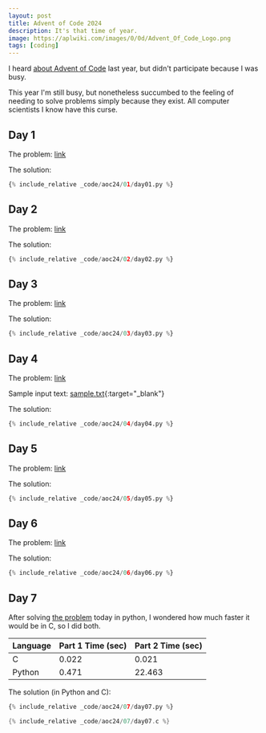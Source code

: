 ```yaml
---
layout: post
title: Advent of Code 2024
description: It's that time of year.
image: https://aplwiki.com/images/0/0d/Advent_Of_Code_Logo.png
tags: [coding]
---
```


I heard [about Advent of Code](https://adventofcode.com/2024/about) last year, but didn't participate because I was busy.

This year I'm still busy, but nonetheless succumbed to the feeling of needing to solve problems simply because they exist. All computer scientists I know have this curse.

## Day 1

The problem: [link](https://adventofcode.com/2024/day/1)

The solution:

```python
{% include_relative _code/aoc24/01/day01.py %}
```

## Day 2

The problem: [link](https://adventofcode.com/2024/day/2)

The solution:

```python
{% include_relative _code/aoc24/02/day02.py %}
```

## Day 3

The problem: [link](https://adventofcode.com/2024/day/3)

The solution:

```python
{% include_relative _code/aoc24/03/day03.py %}
```

## Day 4

The problem: [link](https://adventofcode.com/2024/day/4)

Sample input text: [sample.txt](https://raw.githubusercontent.com/tristan-white/tristan-white.github.io/refs/heads/main/_posts/_code/aoc24/04/in2.txt){:target="_blank"}

The solution:

```python
{% include_relative _code/aoc24/04/day04.py %}
```

## Day 5

The problem: [link](https://adventofcode.com/2024/day/5)

The solution:

```python
{% include_relative _code/aoc24/05/day05.py %}
```

## Day 6

The problem: [link](https://adventofcode.com/2024/day/6)

The solution:

```python
{% include_relative _code/aoc24/06/day06.py %}
```

## Day 7

After solving [the problem](https://adventofcode.com/2024/day/7) today in python, I wondered how much faster it would be in C, so I did both.

| Language | Part 1 Time (sec) | Part 2 Time (sec) |
|----------|-------------------|-------------------|
| C | 0.022 | 0.021 |
| Python | 0.471 | 22.463 |


The solution (in Python and C):

```python
{% include_relative _code/aoc24/07/day07.py %}
```

```c
{% include_relative _code/aoc24/07/day07.c %}
```